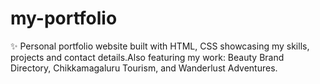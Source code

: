# my-portfolio
✨ Personal portfolio website built with HTML, CSS  showcasing my skills, projects and contact details.Also featuring my work: Beauty Brand Directory, Chikkamagaluru Tourism, and Wanderlust Adventures.
